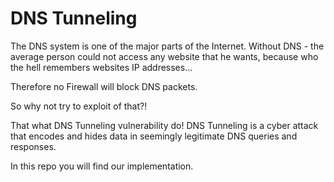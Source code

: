 # DNS Tunneling

The DNS system is one of the major parts of the Internet. Without DNS - the average person could not access any website that he wants, because who the hell remembers websites IP addresses...

Therefore no Firewall will block DNS packets.

So why not try to exploit of that?!

That what DNS Tunneling vulnerability do! DNS Tunneling is a cyber attack that encodes and hides data in seemingly legitimate DNS queries and responses.

In this repo you will find our implementation.
